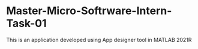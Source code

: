 # Master-Micro-Softrware-Intern-Task-01
This is an application developed using App designer tool in MATLAB 2021R

